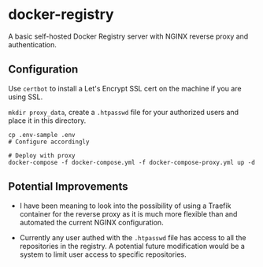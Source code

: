 # docker-registry

A basic self-hosted Docker Registry server with NGINX reverse proxy and authentication.

## Configuration

Use `certbot` to install a Let's Encrypt SSL cert on the machine if you are using SSL.

`mkdir proxy_data`, create a `.htpasswd` file for your authorized users and place it in this directory.

````
cp .env-sample .env
# Configure accordingly

# Deploy with proxy
docker-compose -f docker-compose.yml -f docker-compose-proxy.yml up -d
````

## Potential Improvements

- I have been meaning to look into the possibility of using a Traefik container for the reverse proxy as it is much more flexible than and automated the current NGINX configuration.

- Currently any user authed with the `.htpasswd` file has access to all the repositories in the registry. A potential future modification would be a system to limit user access to specific repositories.
